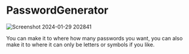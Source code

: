 # PasswordGenerator
![Screenshot 2024-01-29 202841](https://github.com/MattLovesToCode/PasswordGenerator/assets/134560399/0a5bd452-92e7-484c-aa6f-48447d693b2d)

You can make it to where how many passwords you want, you can also make it to where it can only be letters or symbols if you like. 
